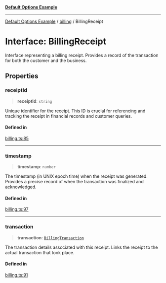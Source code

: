 [**Default Options Example**](../../README.md)

***

[Default Options Example](../../modules.md) / [billing](../README.md) / BillingReceipt

# Interface: BillingReceipt

Interface representing a billing receipt.
Provides a record of the transaction for both the customer and the business.

## Properties

### receiptId

> **receiptId**: `string`

Unique identifier for the receipt. This ID is crucial for referencing and tracking the receipt
in financial records and customer queries.

#### Defined in

[billing.ts:85](https://github.com/typedoc2md/dummy-typescript-api/blob/main/src/billing.ts#L85)

***

### timestamp

> **timestamp**: `number`

The timestamp (in UNIX epoch time) when the receipt was generated. Provides a precise record of when
the transaction was finalized and acknowledged.

#### Defined in

[billing.ts:97](https://github.com/typedoc2md/dummy-typescript-api/blob/main/src/billing.ts#L97)

***

### transaction

> **transaction**: [`BillingTransaction`](BillingTransaction.md)

The transaction details associated with this receipt. Links the receipt to the actual transaction
that took place.

#### Defined in

[billing.ts:91](https://github.com/typedoc2md/dummy-typescript-api/blob/main/src/billing.ts#L91)
